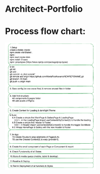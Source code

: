 # Architect-Portfolio

# Process flow chart:

<div>

<img src="./public/readme/flow-chart.png" alt="" width="300px">

</div>

